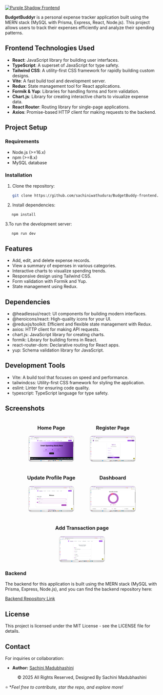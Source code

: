 <a href="https://git.io/typing-svg">     
  <img src="https://readme-typing-svg.herokuapp.com?font=Fira+Code&weight=600&size=50&pause=1000&center=true&vCenter=true&color=800080&width=835&height=70&lines=BudgetBuddy+Frontend" alt="Purple Shadow Frontend" />
</a>


**BudgetBuddyr** is a personal expense tracker application built using the MERN stack (MySQL with Prisma, Express, React, Node.js). This project allows users to track their expenses efficiently and analyze their spending patterns.

## Frontend Technologies Used

- **React**: JavaScript library for building user interfaces.
- **TypeScript**: A superset of JavaScript for type safety.
- **Tailwind CSS**: A utility-first CSS framework for rapidly building custom designs.
- **Vite**: A fast build tool and development server.
- **Redux**: State management tool for React applications.
- **Formik & Yup**: Libraries for handling forms and form validation.
- **Chart.js**: Library for creating interactive charts to visualize expense data.
- **React Router**: Routing library for single-page applications.
- **Axios**: Promise-based HTTP client for making requests to the backend.

## Project Setup

### Requirements

- Node.js (>=16.x)
- npm (>=8.x)
- MySQL database

### Installation

1. Clone the repository:

   ```bash
   git clone https://github.com/sachiniwathudura/BudgetBuddy-frontend.git

   ```
2. Install dependencies:
 ```bash
    npm install
```
3.To run the development server:
```bash
   npm run dev
```

## Features
- Add, edit, and delete expense records.
- View a summary of expenses in various categories.
- Interactive charts to visualize spending trends.
- Responsive design using Tailwind CSS.
- Form validation with Formik and Yup.
- State management using Redux.

## Dependencies
- @headlessui/react: UI components for building modern interfaces.
- @heroicons/react: High-quality icons for your UI.
-  @reduxjs/toolkit: Efficient and flexible state management with Redux.
-  axios: HTTP client for making API requests.
-  chart.js: JavaScript library for creating charts.
- formik: Library for building forms in React.
- react-router-dom: Declarative routing for React apps.
- yup: Schema validation library for JavaScript.

## Development Tools
- Vite: A build tool that focuses on speed and performance.
- tailwindcss: Utility-first CSS framework for styling the application.
-  eslint: Linter for ensuring code quality.
- typescript: TypeScript language for type safety.

## Screenshots
 <div style="display: flex; flex-wrap: wrap; justify-content: center; gap: 16px; text-align: center;">
  <div style="flex: 1 1 calc(40% - 16px); max-width: calc(40% - 16px);">
    <h3>Home Page</h3>
    <img src="src/assets/images/homepage.png" alt="home page" style="width: 80%; height: auto; border: 1px solid #ccc; border-radius: 8px;">
  </div>
  <div style="flex: 1 1 calc(40% - 16px); max-width: calc(40% - 16px);">
    <h3>Register Page</h3>
    <img src="src/assets/images/signuppage.png" alt="signup" style="width: 80%; height: auto; border: 1px solid #ccc; border-radius: 8px;">
  </div>
<div style="flex: 1 1 calc(40% - 16px); max-width: calc(40% - 16px);">
    <h3>Update Profile Page</h3>
    <img src="src/assets/images/updateprofilepage.png" alt="update profile" style="width: 80%; height: auto; border: 1px solid #ccc; border-radius: 8px;">
  </div>
<div style="flex: 1 1 calc(40% - 16px); max-width: calc(40% - 16px);">
    <h3>Dashboard</h3>
    <img src="src/assets/images/dashboard.png" alt="dashboard" style="width: 80%; height: auto; border: 1px solid #ccc; border-radius: 8px;">
  </div>
<div style="flex: 1 1 calc(40% - 16px); max-width: calc(40% - 16px);">
    <h3>Add Transaction page</h3>
    <img src="src/assets/images/transactionpage.png" alt="add transaction" style="width: 80%; height: auto; border: 1px solid #ccc; border-radius: 8px;">
  </div>
</div>


### Backend

The backend for this application is built using the MERN stack (MySQL with Prisma, Express, Node.js), and you can find the backend repository here:

[Backend Repository Link](https://github.com/sachiniwathudura/BudgetBuddy-backend.git)

##  License
This project is licensed under the MIT License - see the LICENSE file for details.


## Contact

For inquiries or collaboration:
- **Author:** [Sachini Madubhashini](https://github.com/sachiniwathudura)

<div align="center">
    © 2025 All Rights Reserved, Designed By Sachini Madubhashini
</div>


⭐ **Feel free to contribute, star the repo, and explore more!*